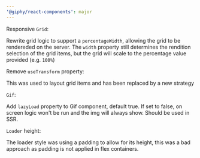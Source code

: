 ```yaml
---
'@giphy/react-components': major
---
```


Responsive `Grid`:

Rewrite grid logic to support a `percentageWidth`, allowing the grid to be rendereded on the server.
The `width` property still determines the rendition selection of the grid items, but the grid will scale to the percentage value provided (e.g. `100%`)

Remove `useTransform` property:

This was used to layout grid items and has been replaced by a new strategy


`Gif`:

Add `lazyLoad` property to Gif component, default true. If set to false, on screen logic won't be run and the img will always show. Should be used in SSR.


`Loader` height:

The loader style was using a padding to allow for its height, this was a bad approach as padding is not applied in flex containers.
